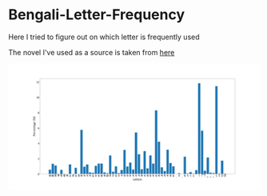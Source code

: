 # Bengali-Letter-Frequency
Here I tried to figure out on which letter is frequently used

The novel I've used as a source is taken from [here](http://rakibbd.wapsite.me/myfiles/bangla_mobile_ebooks/txtebooks/browsehot.php)

![image](figure.png)
